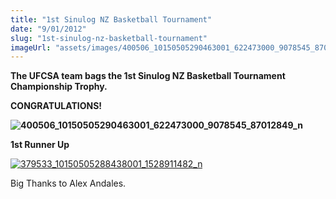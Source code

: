 ```yaml
---
title: "1st Sinulog NZ Basketball Tournament"
date: "9/01/2012"
slug: "1st-sinulog-nz-basketball-tournament"
imageUrl: "assets/images/400506_10150505290463001_622473000_9078545_87012849_n.jpg"
---
```


**The UFCSA team bags the 1st Sinulog NZ Basketball Tournament Championship Trophy.**

**CONGRATULATIONS!**

**![](https://i0.wp.com/santonino-nz.org/wp-content/uploads/2012/01/400506_10150505290463001_622473000_9078545_87012849_n.jpg?resize=791%2C500 "400506_10150505290463001_622473000_9078545_87012849_n")**

**1st Runner Up**

[![](https://i0.wp.com/santonino-nz.org/wp-content/uploads/2012/01/379533_10150505288438001_1528911482_n.jpg?resize=728%2C440 "379533_10150505288438001_1528911482_n")](https://i0.wp.com/santonino-nz.org/wp-content/uploads/2012/01/379533_10150505288438001_1528911482_n.jpg)

Big Thanks to Alex Andales.